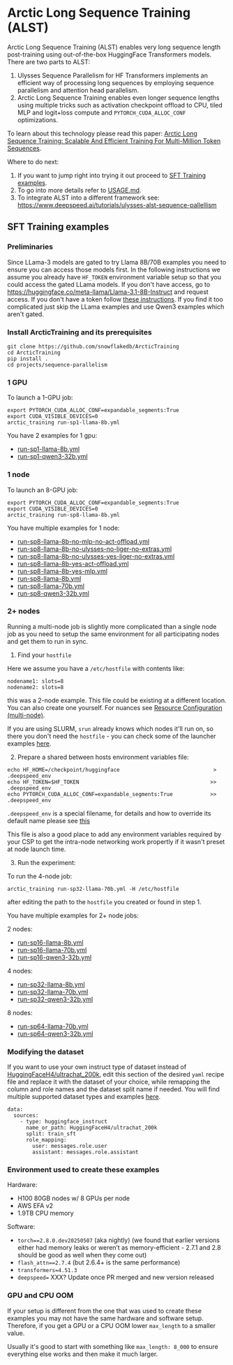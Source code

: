 # Arctic Long Sequence Training (ALST)

Arctic Long Sequence Training (ALST) enables very long sequence length post-training using out-of-the-box HuggingFace Transformers models. There are two parts to ALST:

1. Ulysses Sequence Parallelism for HF Transformers implements an efficient way of processing long sequences by employing sequence parallelism and attention head parallelism.
2. Arctic Long Sequence Training enables even longer sequence lengths using multiple tricks such as activation checkpoint offload to CPU, tiled MLP and logit+loss compute and `PYTORCH_CUDA_ALLOC_CONF` optimizations.

To learn about this technology please read this paper: [Arctic Long Sequence Training: Scalable And Efficient Training For Multi-Million Token Sequences](https://arxiv.org/abs/2506.13996).

Where to do next:

1. If you want to jump right into trying it out proceed to [SFT Training examples](#sft-training-examples).
2. To go into more details refer to [USAGE.md](USAGE.md).
3. To integrate ALST into a different framework see: https://www.deepspeed.ai/tutorials/ulysses-alst-sequence-pallellism

## SFT Training examples

### Preliminaries

Since LLama-3 models are gated to try Llama 8B/70B examples you need to ensure you can access those models first. In the following instructions we assume you already have `HF_TOKEN` environment variable setup so that you could access the gated LLama models. If you don't have access, go to https://huggingface.co/meta-llama/Llama-3.1-8B-Instruct and request access. If you don't have a token follow [these instructions](https://huggingface.co/docs/huggingface_hub/en/quick-start#authentication). If you find it too complicated just skip the LLama examples and use Qwen3 examples which aren't gated.

### Install ArcticTraining and its prerequisites

```
git clone https://github.com/snowflakedb/ArcticTraining
cd ArcticTraining
pip install .
cd projects/sequence-parallelism
```

### 1 GPU

To launch a 1-GPU job:
```
export PYTORCH_CUDA_ALLOC_CONF=expandable_segments:True
export CUDA_VISIBLE_DEVICES=0
arctic_training run-sp1-llama-8b.yml
```

You have 2 examples for 1 gpu:

- [run-sp1-llama-8b.yml](run-sp1-llama-8b.yml)
- [run-sp1-qwen3-32b.yml](run-sp1-qwen3-32b.yml)

### 1 node

To launch an 8-GPU job:
```
export PYTORCH_CUDA_ALLOC_CONF=expandable_segments:True
export CUDA_VISIBLE_DEVICES=0
arctic_training run-sp8-llama-8b.yml
```

You have multiple examples for 1 node:

- [run-sp8-llama-8b-no-mlp-no-act-offload.yml](run-sp8-llama-8b-no-mlp-no-act-offload.yml)
- [run-sp8-llama-8b-no-ulysses-no-liger-no-extras.yml](run-sp8-llama-8b-no-ulysses-no-liger-no-extras.yml)
- [run-sp8-llama-8b-no-ulysses-yes-liger-no-extras.yml](run-sp8-llama-8b-no-ulysses-yes-liger-no-extras.yml)
- [run-sp8-llama-8b-yes-act-offload.yml](run-sp8-llama-8b-yes-act-offload.yml)
- [run-sp8-llama-8b-yes-mlp.yml](run-sp8-llama-8b-yes-mlp.yml)
- [run-sp8-llama-8b.yml](run-sp8-llama-8b.yml)
- [run-sp8-llama-70b.yml](run-sp8-llama-70b.yml)
- [run-sp8-qwen3-32b.yml](run-sp8-qwen3-32b.yml)

### 2+ nodes

Running a multi-node job is slightly more complicated than a single node job as you need to setup the same environment for all participating nodes and get them to run in sync.

1. Find your `hostfile`

Here we assume you have a `/etc/hostfile` with contents like:

```
nodename1: slots=8
nodename2: slots=8
```
this was a 2-node example. This file could be existing at a different location. You can also create one yourself. For nuances see [Resource Configuration (multi-node)](https://www.deepspeed.ai/getting-started/#resource-configuration-multi-node).

If you are using SLURM, `srun` already knows which nodes it'll run on, so there you don't need the `hostfile` - you can check some of the launcher examples [here](https://github.com/stas00/ml-engineering/blob/master/orchestration/slurm/launchers/README.md).

2. Prepare a shared between hosts environment variables file:

```
echo HF_HOME=/checkpoint/huggingface                              > .deepspeed_env
echo HF_TOKEN=$HF_TOKEN                                          >> .deepspeed_env
echo PYTORCH_CUDA_ALLOC_CONF=expandable_segments:True            >> .deepspeed_env
```

`.deepspeed_env` is a special filename, for details and how to override its default name please see [this](https://www.deepspeed.ai/getting-started/#multi-node-environment-variables)

This file is also a good place to add any environment variables required by your CSP to get the intra-node networking work propertly if it wasn't preset at node launch time.

3. Run the experiment:

To run the 4-node job:
```
arctic_training run-sp32-llama-70b.yml -H /etc/hostfile
```
after editing the path to the `hostfile` you created or found in step 1.

You have multiple examples for 2+ node jobs:

2 nodes:
- [run-sp16-llama-8b.yml](run-sp16-llama-8b.yml)
- [run-sp16-llama-70b.yml](run-sp16-llama-70b.yml)
- [run-sp16-qwen3-32b.yml](run-sp16-qwen3-32b.yml)

4 nodes:
- [run-sp32-llama-8b.yml](run-sp32-llama-8b.yml)
- [run-sp32-llama-70b.yml](run-sp32-llama-70b.yml)
- [run-sp32-qwen3-32b.yml](run-sp32-qwen3-32b.yml)

8 nodes:
- [run-sp64-llama-70b.yml](run-sp64-llama-70b.yml)
- [run-sp64-qwen3-32b.yml](run-sp64-qwen3-32b.yml)

### Modifying the dataset

If you want to use your own instruct type of dataset instead of [HuggingFaceH4/ultrachat_200k](https://huggingface.co/datasets/HuggingFaceH4/ultrachat_200k), edit this section of the desired `yaml` recipe file and replace it with the dataset of your choice, while remapping the column and role names and the dataset split name if needed. You will find multiple supported dataset types and examples [here](https://arctictraining.readthedocs.io/en/latest/usage.html#sft-datasets).

```
data:
  sources:
    - type: huggingface_instruct
      name_or_path: HuggingFaceH4/ultrachat_200k
      split: train_sft
      role_mapping:
        user: messages.role.user
        assistant: messages.role.assistant
```

### Environment used to create these examples

Hardware:
- H100 80GB nodes w/ 8 GPUs per node
- AWS EFA v2
- 1.9TB CPU memory

Software:
- `torch==2.8.0.dev20250507` (aka nightly) (we found that earlier versions either had memory leaks or weren’t as memory-efficient - 2.7.1 and 2.8 should be good as well when they come out)
- `flash_attn==2.7.4` (but 2.6.4+ is the same performance)
- `transformers=4.51.3`
- `deepspeed=` XXX? Update once PR merged and new version released


### GPU and CPU OOM

If your setup is different from the one that was used to create these examples you may not have the same hardware and software setup. Therefore, if you get a GPU or a CPU OOM lower `max_length` to a smaller value.

Usually it's good to start with something like `max_length: 8_000` to ensure everything else works and then make it much larger.
